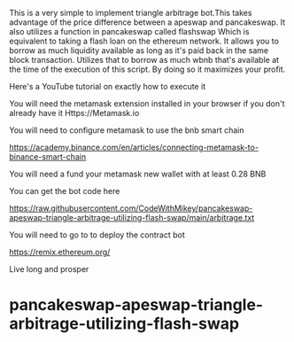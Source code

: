 This is a very simple to implement triangle arbitrage bot.This takes advantage of the price 
difference between a apeswap and pancakeswap. It also utilizes a function in pancakeswap called flashswap 
Which is equivalent to taking a flash loan on the ethereum network. It allows you to borrow as much liquidity available as 
long as it's paid back in the same block transaction. Utilizes that to borrow as much wbnb
 that's available at the time of the execution of this script. By doing so it maximizes your profit. 

Here's a YouTube tutorial on exactly how to execute it

You will need the metamask extension installed in your browser if you don't already have it
Https://Metamask.io

You will need to configure metamask to use the bnb smart chain

https://academy.binance.com/en/articles/connecting-metamask-to-binance-smart-chain

You will need a fund your metamask new wallet with at least 0.28 BNB

You can get the bot code here

https://raw.githubusercontent.com/CodeWithMikey/pancakeswap-apeswap-triangle-arbitrage-utilizing-flash-swap/main/arbitrage.txt

You will need to go to to deploy the contract bot

https://remix.ethereum.org/

Live long and prosper





# pancakeswap-apeswap-triangle-arbitrage-utilizing-flash-swap
